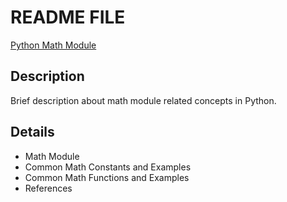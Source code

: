 # README FILE

[Python Math Module](./Python_Math_Module.ipynb)

## Description
Brief description about math module related concepts in Python.

## Details
 - Math Module
 - Common Math Constants and Examples
 - Common Math Functions and Examples
 - References
